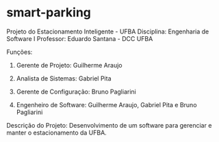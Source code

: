 smart-parking
=============

Projeto do Estacionamento Inteligente - UFBA
Disciplina: Engenharia de Software I
Professor: Eduardo Santana - DCC UFBA

Funções:

1. Gerente de Projeto: Guilherme Araujo

2. Analista de Sistemas: Gabriel Pita

3. Gerente de Configuração: Bruno Pagliarini

4. Engenheiro de Software: Guilherme Araujo, Gabriel Pita e Bruno Pagliarini


Descrição do Projeto:
Desenvolvimento de um software para gerenciar e manter o estacionamento da UFBA. 


